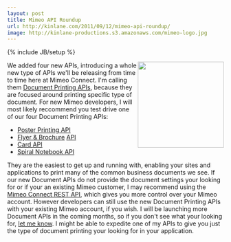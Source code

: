 ```yaml
---
layout: post
title: Mimeo API Roundup
url: http://kinlane.com/2011/09/12/mimeo-api-roundup/
image: http://kinlane-productions.s3.amazonaws.com/mimeo-logo.jpg
---
```

{% include JB/setup %}
<a href="http://www.mimeo.com/" target="_blank"><img src="http://kinlane-productions.s3.amazonaws.com/mimeo-logo.jpg"  width="200" align="right" /></a>We added four new APIs, introducing a whole new type of APIs we'll be releasing from time to time here at Mimeo Connect. I'm calling them <a title="Document Printing APIs" href="http://mimeoconnect.3scale.net/">Document Printing APIs</a>, because they are focused around printing specific type of document.
For new Mimeo developers, I will most likely reccommend you test drive one of our four Document Printing APIs:
<ul class="blue">
     <li>
          <a href="http://mimeoconnect.3scale.net/wiki/poster-printing-api">Poster Printing <span class="caps">API</a>
     </li>
     <li>
          <a href="http://mimeoconnect.3scale.net/wiki/flyer-brochure-printing-api">Flyer &amp; Brochure</a> <a href="http://mimeoconnect.3scale.net/wiki/flyer-brochure-printing-api"><span class="caps">API</a>
     </li>
     <li>
          <a href="http://mimeoconnect.3scale.net/wiki/card-printing-api">Card <span class="caps">API</a>
     </li>
     <li>
          <a href="http://mimeoconnect.3scale.net/wiki/spiral-notebook-printing-api">Spiral Notebook <span class="caps">API</a>
     </li>
</ul>They are the easiest to get up and running with, enabling your sites and applications to print many of the common business documents we see.
If our new Document APIs do not provide the document settings your looking for or if your an existing Mimeo customer, I may recommend using the <a title="Mimeo Connect REST API" href="http://mimeo.laneworks.net/documentation/full.php">Mimeo Connect REST API</a>, which gives you more control over your Mimeo account. However developers can still use the new Document Printing APIs with your existing Mimeo account, if you wish.
I will be launching more Document APIs in the coming months, so if you don't see what your looking for, <a title="let me know" href="../../support/contact.php">let me know</a>. I might be able to expedite one of my APIs to give you just the type of document printing your looking for in your application.